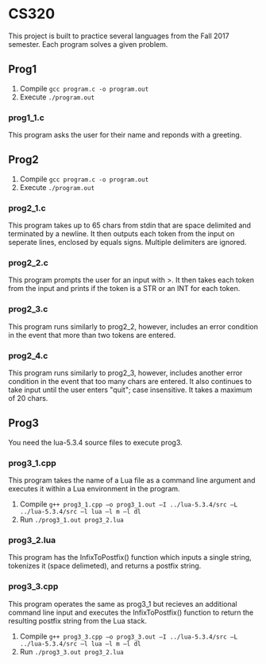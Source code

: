 # CS320
This project is built to practice several languages from the Fall 2017 semester. Each program solves a given problem.

## Prog1
1. Compile `gcc program.c -o program.out`
2. Execute `./program.out`

### prog1_1.c
This program asks the user for their name and reponds with a greeting.

## Prog2
1. Compile `gcc program.c -o program.out`
2. Execute `./program.out`

### prog2_1.c
This program takes up to 65 chars from stdin that are space delimited and terminated by a newline. It then outputs each token from the input on seperate lines, enclosed by equals signs. Multiple delimiters are ignored.

### prog2_2.c
This program prompts the user for an input with >. It then takes each token from the input and prints if the token is a STR or an INT for each token.

### prog2_3.c
This program runs similarly to prog2_2, however, includes an error condition in the event that more than two tokens are entered.

### prog2_4.c
This program runs similarly to prog2_3, however, includes another error condition in the event that too many chars are entered. It also continues to take input until the user enters "quit"; case insensitive. It takes a maximum of 20 chars.

## Prog3
You need the lua-5.3.4 source files to execute prog3.

### prog3_1.cpp
This program takes the name of a Lua file as a command line argument and executes it within a Lua environment in the program.
1. Compile `g++ prog3_1.cpp –o prog3_1.out –I ../lua-5.3.4/src –L ../lua-5.3.4/src –l lua –l m –l dl`
2. Run `./prog3_1.out prog3_2.lua`

### prog3_2.lua
This program has the InfixToPostfix() function which inputs a single string, tokenizes it (space delimeted), and returns a postfix string.

### prog3_3.cpp
This program operates the same as prog3_1 but recieves an additional command line input and executes the InfixToPostfix() function to return the resulting postfix string from the Lua stack.
1. Compile `g++ prog3_3.cpp –o prog3_3.out –I ../lua-5.3.4/src –L ../lua-5.3.4/src –l lua –l m –l dl`
2. Run `./prog3_3.out prog3_2.lua`
